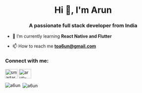 <h1 align="center">Hi 👋, I'm Arun</h1>
<h3 align="center">A passionate full stack developer from India</h3>

- 🌱 I’m currently learning **React Native and Flutter**

- 📫 How to reach me **toa6un@gmail.com**

<h3 align="left">Connect with me:</h3>
<p align="left">
<a href="https://twitter.com/smartarun777" target="blank"><img align="center" src="https://cdn.jsdelivr.net/npm/simple-icons@3.0.1/icons/twitter.svg" alt="smartarun777" height="30" width="40" /></a>
<a href="https://linkedin.com/in/arun-kumar-a39320ab" target="blank"><img align="center" src="https://cdn.jsdelivr.net/npm/simple-icons@3.0.1/icons/linkedin.svg" alt="arun-kumar-a39320ab" height="30" width="40" /></a>
</p>

<p><img align="left" src="https://github-readme-stats.vercel.app/api/top-langs?username=a6un&show_icons=true&locale=en&layout=compact" alt="a6un" /></p>

<p>&nbsp;<img align="center" src="https://github-readme-stats.vercel.app/api?username=a6un&show_icons=true&locale=en" alt="a6un" /></p>

